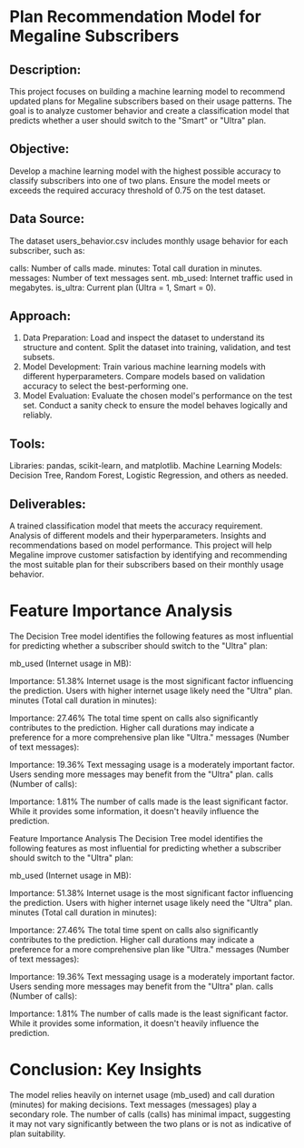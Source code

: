 # Plan Recommendation Model for Megaline Subscribers

## Description:
This project focuses on building a machine learning model to recommend updated plans for Megaline subscribers based on their usage patterns. The goal is to analyze customer behavior and create a classification model that predicts whether a user should switch to the "Smart" or "Ultra" plan.

## Objective:
Develop a machine learning model with the highest possible accuracy to classify subscribers into one of two plans.
Ensure the model meets or exceeds the required accuracy threshold of 0.75 on the test dataset.

## Data Source:
The dataset users_behavior.csv includes monthly usage behavior for each subscriber, such as:

calls: Number of calls made.
minutes: Total call duration in minutes.
messages: Number of text messages sent.
mb_used: Internet traffic used in megabytes.
is_ultra: Current plan (Ultra = 1, Smart = 0).

## Approach:
1. Data Preparation:
Load and inspect the dataset to understand its structure and content.
Split the dataset into training, validation, and test subsets.
2. Model Development:
Train various machine learning models with different hyperparameters.
Compare models based on validation accuracy to select the best-performing one.
3. Model Evaluation:
Evaluate the chosen model's performance on the test set.
Conduct a sanity check to ensure the model behaves logically and reliably.

## Tools:
Libraries: pandas, scikit-learn, and matplotlib.
Machine Learning Models: Decision Tree, Random Forest, Logistic Regression, and others as needed.

## Deliverables:
A trained classification model that meets the accuracy requirement.
Analysis of different models and their hyperparameters.
Insights and recommendations based on model performance.
This project will help Megaline improve customer satisfaction by identifying and recommending the most suitable plan for their subscribers based on their monthly usage behavior.

# Feature Importance Analysis
The Decision Tree model identifies the following features as most influential for predicting whether a subscriber should switch to the "Ultra" plan:

mb_used (Internet usage in MB):

Importance: 51.38%
Internet usage is the most significant factor influencing the prediction. Users with higher internet usage likely need the "Ultra" plan.
minutes (Total call duration in minutes):

Importance: 27.46%
The total time spent on calls also significantly contributes to the prediction. Higher call durations may indicate a preference for a more comprehensive plan like "Ultra."
messages (Number of text messages):

Importance: 19.36%
Text messaging usage is a moderately important factor. Users sending more messages may benefit from the "Ultra" plan.
calls (Number of calls):

Importance: 1.81%
The number of calls made is the least significant factor. While it provides some information, it doesn't heavily influence the prediction.


Feature Importance Analysis
The Decision Tree model identifies the following features as most influential for predicting whether a subscriber should switch to the "Ultra" plan:

mb_used (Internet usage in MB):

Importance: 51.38%
Internet usage is the most significant factor influencing the prediction. Users with higher internet usage likely need the "Ultra" plan.
minutes (Total call duration in minutes):

Importance: 27.46%
The total time spent on calls also significantly contributes to the prediction. Higher call durations may indicate a preference for a more comprehensive plan like "Ultra."
messages (Number of text messages):

Importance: 19.36%
Text messaging usage is a moderately important factor. Users sending more messages may benefit from the "Ultra" plan.
calls (Number of calls):

Importance: 1.81%
The number of calls made is the least significant factor. While it provides some information, it doesn't heavily influence the prediction.

# Conclusion: Key Insights
The model relies heavily on internet usage (mb_used) and call duration (minutes) for making decisions.
Text messages (messages) play a secondary role.
The number of calls (calls) has minimal impact, suggesting it may not vary significantly between the two plans or is not as indicative of plan suitability.
